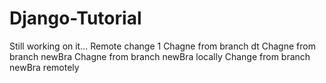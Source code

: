 # Django-Tutorial
Still working on it...
Remote change 1
Chagne from branch dt
Chagne from branch newBra
Chagne from branch newBra locally
Change from branch newBra remotely
